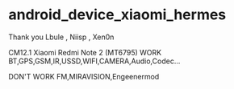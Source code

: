# android_device_xiaomi_hermes
Thank you Lbule , Niisp , Xen0n

CM12.1 Xiaomi Redmi Note 2 (MT6795)
WORK
BT,GPS,GSM,IR,USSD,WIFI,CAMERA,Audio,Codec...

DON'T WORK
FM,MIRAVISION,Engeenermod


